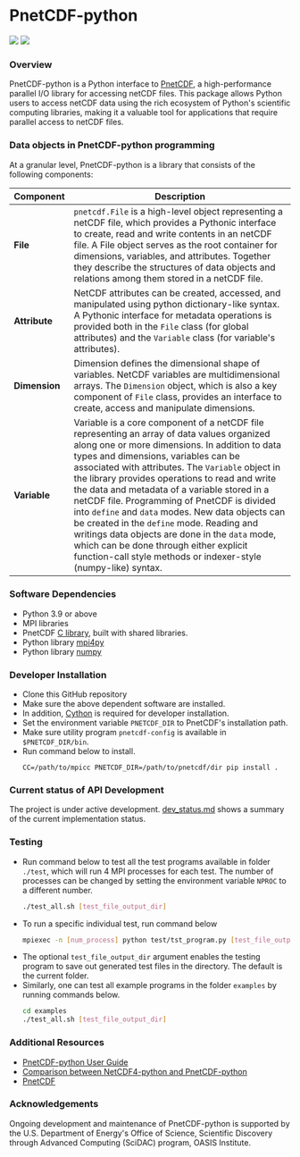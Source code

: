 # PnetCDF-python
![](https://img.shields.io/badge/python-v3.9-blue) ![](https://img.shields.io/badge/tests%20passed-49-brightgreen)

### Overview
PnetCDF-python is a Python interface to
[PnetCDF](https://parallel-netcdf.github.io/), a high-performance parallel I/O
library for accessing netCDF files.
This package allows Python users to access netCDF data using the rich ecosystem
of Python's scientific computing libraries, making it a valuable tool for
applications that require parallel access to netCDF files.

### Data objects in PnetCDF-python programming

At a granular level, PnetCDF-python is a library that consists of the following
components:

| Component | Description |
| ---- | --- |
| **File** |`pnetcdf.File` is a high-level object representing a netCDF file, which provides a Pythonic interface to create, read and write contents in an netCDF file. A File object serves as the root container for dimensions, variables, and attributes. Together they describe the structures of data objects and relations among them stored in a netCDF file. |
| **Attribute** | NetCDF attributes can be created, accessed, and manipulated using python dictionary-like syntax. A Pythonic interface for metadata operations is provided both in the `File` class (for global attributes) and the `Variable` class (for variable's attributes). |
| **Dimension** | Dimension defines the dimensional shape of variables. NetCDF variables are multidimensional arrays. The `Dimension` object, which is also a key component of `File` class, provides an interface to create, access and manipulate dimensions. |
| **Variable** | Variable is a core component of a netCDF file representing an array of data values organized along one or more dimensions. In addition to data types and dimensions, variables can be associated with attributes. The `Variable` object in the library provides operations to read and write the data and metadata of a variable stored in a netCDF file. Programming of PnetCDF is divided into `define` and `data` modes. New data objects can be created in the `define` mode. Reading and writings data objects are done in the `data` mode, which can be done through either explicit function-call style methods or indexer-style (numpy-like) syntax. |

### Software Dependencies
* Python 3.9 or above
* MPI libraries
* PnetCDF [C library](https://github.com/Parallel-netCDF/PnetCDF), built with shared libraries.
* Python library [mpi4py](https://mpi4py.readthedocs.io/en/stable/install.html)
* Python library [numpy](http://www.numpy.org/)

### Developer Installation
* Clone this GitHub repository
* Make sure the above dependent software are installed.
* In addition, [Cython](http://cython.org/) is required for developer installation.
* Set the environment variable `PNETCDF_DIR` to PnetCDF's installation path.
* Make sure utility program `pnetcdf-config` is available in `$PNETCDF_DIR/bin`.
* Run command below to install.
  ```
  CC=/path/to/mpicc PNETCDF_DIR=/path/to/pnetcdf/dir pip install .
  ```

### Current status of API Development
The project is under active development. [dev_status.md](docs/dev_status.md) shows
a summary of the current implementation status.


### Testing
* Run command below to test all the test programs available in folder `./test`,
  which will run 4 MPI processes for each test. The number of processes can be
  changed by setting the environment variable `NPROC` to a different number.
  ```sh
  ./test_all.sh [test_file_output_dir]
  ```
* To run a specific individual test, run command below
  ```sh
  mpiexec -n [num_process] python test/tst_program.py [test_file_output_dir]
  ```
* The optional `test_file_output_dir` argument enables the testing program to
  save out generated test files in the directory. The default is the current
  folder.
* Similarly, one can test all example programs in the folder `examples` by
  running commands below.
  ```sh
  cd examples
  ./test_all.sh [test_file_output_dir]
  ```


### Additional Resources
* [PnetCDF-python User Guide](https://pnetcdfthon.readthedocs.io/en/latest/)
* [Comparison between NetCDF4-python and PnetCDF-python](docs/nc4_vs_pnetcdf.md)
* [PnetCDF](https://parallel-netcdf.github.io/)

### Acknowledgements
Ongoing development and maintenance of PnetCDF-python is supported by the U.S. Department of Energy's Office of Science, Scientific Discovery through Advanced Computing (SciDAC) program, OASIS Institute.

